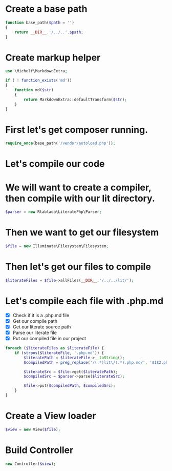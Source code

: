 # Create a base path

```php
function base_path($path = '')
{
	return __DIR__.'/../..'.$path;
}
```

# Create markup helper

```php
use \Michelf\MarkdownExtra;

if ( ! function_exists('md'))
{
	function md($str)
	{
		return MarkdownExtra::defaultTransform($str);
	}
}
```

# First let's get composer running.

```php
require_once(base_path('/vendor/autoload.php'));
```

# Let's compile our code
# We will want to create a compiler, then compile with our lit directory.

```php
$parser = new Rtablada\LiteratePhp\Parser;
```

# Then we want to get our filesystem

```php
$file = new Illuminate\Filesystem\Filesystem;
```

# Then let's get our files to compile

```php
$literateFiles = $file->allFiles(__DIR__.'/../../lit/');
```

# Let's compile each file with .php.md
* [x] Check if it is a .php.md file
* [x] Get our compile path
* [x] Get our literate source path
* [x] Parse our literate file
* [x] Put our compiled file in our project

```php
foreach ($literateFiles as $literateFile) {
	if (strpos($literateFile, '.php.md')) {
		$literatePath = $literateFile->__toString();
		$compiledPath = preg_replace('/(.*)lit\/(.*).php.md/', '$1$2.php', $literatePath);

		$literateSrc = $file->get($literatePath);
		$compiledSrc = $parser->parse($literateSrc);

		$file->put($compiledPath, $compiledSrc);
	}
}
```

# Create a View loader

```php
$view = new View($file);
```

# Build Controller

```php
new Controller($view);
```
